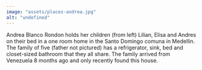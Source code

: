 ```yaml
---
image: "assets/places-andrea.jpg"
alt: "undefined"
---
```

Andrea Blanco Rondon holds her children (from left) Lilian, Elisa and Andres on their bed in a one room home in the Santo Domingo comuna in Medellin. The family of five (father not pictured) has a refrigerator, sink, bed and closet-sized bathroom that they all share. The family arrived from Venezuela 8 months ago and only recently found this house.